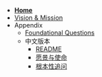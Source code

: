 *   [**Home**](./README.md) <!-- 首页链接 -->
*   [Vision & Mission](./VISION_AND_MISSION.md) <!-- 链接到英文版 -->
*   Appendix
    *   [Foundational Questions](./FOUNDATIONAL_QUESTIONS.md) <!-- 链接到英文版 -->
    *   中文版本
        *   [README](./README_zh.md)
        *   [愿景与使命](./VISION_AND_MISSION_zh.md)
        *   [根本性追问](./FOUNDATIONAL_QUESTIONS_zh.md) 